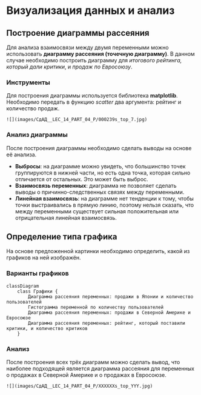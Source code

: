 # Визуализация данных и анализ

## Построение диаграммы рассеяния

Для анализа взаимосвязи между двумя переменными можно использовать **диаграмму рассеяния (точечную диаграмму)**. В данном случае необходимо построить диаграмму для *итогового рейтинга, который дали критики*, и *продаж по Евросоюзу*.

### Инструменты

Для построения диаграммы используется библиотека **matplotlib**. Необходимо передать в функцию *scatter* два аргумента: рейтинг и количество продаж.

```
![](images/СдАД__LEC_14_PART_04_P/000239s_top_7.jpg)
```

### Анализ диаграммы

После построения диаграммы необходимо сделать выводы на основе её анализа.

- **Выбросы**: на диаграмме можно увидеть, что большинство точек группируются в нижней части, но есть одна точка, которая сильно отличается от остальных. Это может быть выброс.
- **Взаимосвязь переменных**: диаграмма не позволяет сделать выводы о причинно-следственных связях между переменными.
- **Линейная взаимосвязь**: на диаграмме нет тенденции к тому, чтобы точки выстраивались в прямую линию, поэтому нельзя сказать, что между переменными существует сильная положительная или отрицательная линейная взаимосвязь.

## Определение типа графика

На основе предложенной картинки необходимо определить, какой из графиков на ней изображён.

### Варианты графиков

```mermaid
classDiagram
    class Графики {
        Диаграмма рассеяния переменных: продажи в Японии и количество пользователей
        Гистограмма переменной по количеству пользователей
        Диаграмма рассеяния переменных: продажи в Северной Америке и Евросоюзе
        Диаграмма рассеяния переменных: рейтинг, который поставили критики, и количество критиков
    }
```

### Анализ

После построения всех трёх диаграмм можно сделать вывод, что наиболее подходящей является диаграмма рассеяния для переменных о продажах в Северной Америке и о продажах в Евросоюзе.

```
![](images/СдАД__LEC_14_PART_04_P/XXXXXXs_top_YYY.jpg)
```
